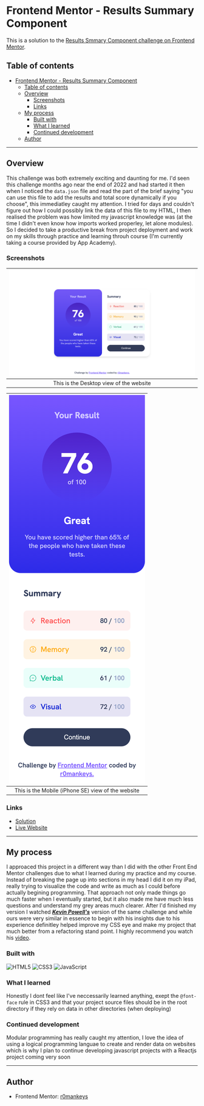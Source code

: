 # Frontend Mentor - Results Summary Component

This is a solution to the [Results Smmary Component challenge on Frontend Mentor](https://www.frontendmentor.io/challenges/results-summary-component-CE_K6s0maV).

## Table of contents

- [Frontend Mentor - Results Summary Component](#frontend-mentor---results-summary-component)
  - [Table of contents](#table-of-contents)
  - [Overview](#overview)
    - [Screenshots](#screenshots)
    - [Links](#links)
  - [My process](#my-process)
    - [Built with](#built-with)
    - [What I learned](#what-i-learned)
    - [Continued development](#continued-development)
  - [Author](#author)

---

## Overview

This challenge was both extremely exciting and daunting for me. I'd seen this challenge months ago near the end of 2022 and had started it then when I noticed the `data.json` file and read the part of the brief saying "you can use this file to add the results and total score dynamically if you choose", this immediatley caught my attention. I tried for days and couldn't figure out how I could possibly link the data of this file to my HTML, I then realised the problem was how limited my javascript knowledge was (at the time I didn't even know how imports worked properley, let alone modules). So I decided to take a productive break from project deployment and work on my skills through practice and learning throuh course (I'm currently taking a course provided by App Academy).

### Screenshots

| ![Desktop-view](./assests/images/Desktop%20view.png) |
| :--------------------------------------------------: |
|       This is the Desktop view of the website        |

| ![Mobile-view](./assests/images/Mobile%20View.png) |
| :------------------------------------------------: |
| This is the Mobile (iPhone SE) view of the website |

### Links

- [Solution](https://www.frontendmentor.io/solutions/results-summary-component--L7h0weFFD)
- [Live Website](https://r0k-fem-challenge-4.vercel.app/)

---

## My process

I approaced this project in a different way than I did with the other Front End Mentor challenges due to what I learned during my practice and my course. Instead of breaking the page up into sections in my head I did it on my iPad, really trying to visualize the code and write as much as I could before actually begining programming. That approach not only made things go much faster when I eventually started, but it also made me have much less questions and understand my grey areas much clearer. After I'd finished my version I watched **_[Kevin Powell's](https://www.youtube.com/@KevinPowell/about)_** version of the same challenge and while ours were very similar in essence to begin with his insights due to his experience definitley helped improve my CSS eye and make my project that much better from a refactoring stand point. I highly recommend you watch his [video](https://www.youtube.com/watch?v=KqFAs5d3Yl8).

### Built with

![HTML5](https://img.shields.io/badge/html5-%23E34F26.svg?style=for-the-badge&logo=html5&logoColor=white) ![CSS3](https://img.shields.io/badge/css3-%231572B6.svg?style=for-the-badge&logo=css3&logoColor=white) ![JavaScript](https://img.shields.io/badge/javascript-%23323330.svg?style=for-the-badge&logo=javascript&logoColor=%23F7DF1E)

### What I learned

Honestly I dont feel like I've neccessarily learned anything, exept the `@font-face` rule in CSS3 and that your project source files should be in the root directory if they rely on data in other directories (when deploying)

### Continued development

Modular programming has really caught my attention, I love the idea of using a logical programming languae to create and render data on websites which is why I plan to continue developing javascript projects with a Reactjs project coming very soon

---

## Author

- Frontend Mentor: [r0mankeys](https://www.frontendmentor.io/home)
